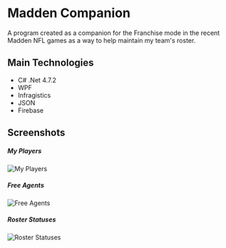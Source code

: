 # Madden Companion

A program created as a companion for the Franchise mode in the recent Madden NFL games as a way to help maintain my team's roster.

## Main Technologies
- C# .Net 4.7.2
- WPF
- Infragistics
- JSON
- Firebase

## Screenshots

##### My Players
![My Players](https://user-images.githubusercontent.com/19980511/147177616-46f3a601-5070-40df-8f8c-31789de4c1b5.JPG)


##### Free Agents
![Free Agents](https://user-images.githubusercontent.com/19980511/147177623-0a05e890-cc2b-40b3-b37c-7b8b99f42f36.JPG)


##### Roster Statuses
![Roster Statuses](https://user-images.githubusercontent.com/19980511/147177627-5ce71037-96b8-45bf-ac02-473fc72f919a.JPG)
